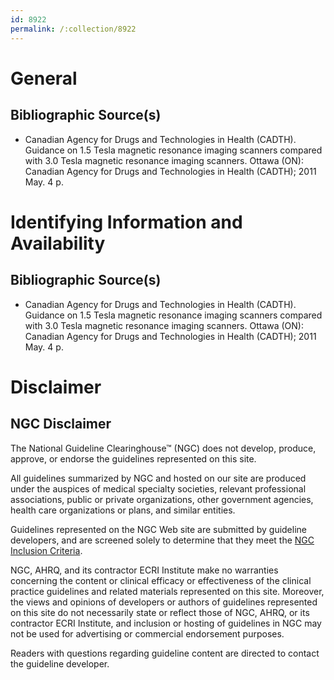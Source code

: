 ```yaml
---
id: 8922
permalink: /:collection/8922
---
```


# General

## Bibliographic Source(s)

- Canadian Agency for Drugs and Technologies in Health (CADTH). Guidance on 1.5 Tesla magnetic resonance imaging scanners compared with 3.0 Tesla magnetic resonance imaging scanners. Ottawa (ON): Canadian Agency for Drugs and Technologies in Health (CADTH); 2011 May. 4 p.

# Identifying Information and Availability

## Bibliographic Source(s)

- Canadian Agency for Drugs and Technologies in Health (CADTH). Guidance on 1.5 Tesla magnetic resonance imaging scanners compared with 3.0 Tesla magnetic resonance imaging scanners. Ottawa (ON): Canadian Agency for Drugs and Technologies in Health (CADTH); 2011 May. 4 p.

# Disclaimer

## NGC Disclaimer

The National Guideline Clearinghouse™ (NGC) does not develop, produce, approve, or endorse the guidelines represented on this site.

All guidelines summarized by NGC and hosted on our site are produced under the auspices of medical specialty societies, relevant professional associations, public or private organizations, other government agencies, health care organizations or plans, and similar entities.

Guidelines represented on the NGC Web site are submitted by guideline developers, and are screened solely to determine that they meet the [NGC Inclusion Criteria](/help-and-about/summaries/inclusion-criteria).

NGC, AHRQ, and its contractor ECRI Institute make no warranties concerning the content or clinical efficacy or effectiveness of the clinical practice guidelines and related materials represented on this site. Moreover, the views and opinions of developers or authors of guidelines represented on this site do not necessarily state or reflect those of NGC, AHRQ, or its contractor ECRI Institute, and inclusion or hosting of guidelines in NGC may not be used for advertising or commercial endorsement purposes.

Readers with questions regarding guideline content are directed to contact the guideline developer.

